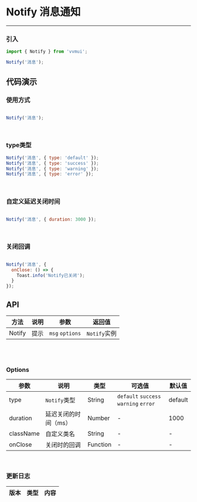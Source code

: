 <!--
 * @Author: Fone`峰
 * @Date: 2021-06-10 15:06:11
 * @LastEditors: Fone`峰
 * @LastEditTime: 2021-06-17 14:33:44
 * @Description: file content
 * @Email: qinrifeng@163.com
 * @Github: https://github.com/FoneQinrf
-->
# Notify 消息通知
---

<Card> 

### 引入
```js
import { Notify } from 'vvmui';

Notify('消息');
```

</Card>

## 代码演示
<Card> 

### 使用方式
```js

Notify('消息');

```

</Card>
<br>
<Card> 

### type类型
```js
Notify('消息', { type: 'default' });
Notify('消息', { type: 'success' });
Notify('消息', { type: 'warning' });
Notify('消息', { type: 'error' });
```

</Card>
<br>
<Card> 

### 自定义延迟关闭时间
```js

Notify('消息', { duration: 3000 });

```

</Card>
<br>
<Card> 

### 关闭回调
```js

Notify('消息', {
  onClose: () => {
    Toast.info('Notify已关闭');
  }
});

```

</Card>

## API
<Card> 

| 方法 | 说明 | 参数 | 返回值 | 
|------|------------|------------|------------|
| Notify | 提示   | `msg` `options`   | `Notify`实例 |

</Card>
<br>
<br>
<Card> 

### Options
| 参数 | 说明 | 类型 | 可选值 | 默认值 |
|------|------------|------------|------------|------------|
| type  |  `Notify`类型  | String  | `default` `success` `warning` `error` | default |
| duration | 延迟关闭的时间（ms）  | Number  | - | 1000 |
| className | 自定义类名  | String  | - | - |
| onClose | 关闭时的回调  | Function  | - | - |

</Card>
<br>
<Card>

### 更新日志
| 版本 |类型|内容|
|-------------|-|-|

</Card> 